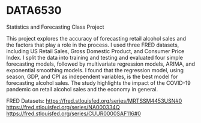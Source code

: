 # DATA6530
Statistics and Forecasting Class Project

This project explores the accuracy of forecasting retail alcohol sales and the factors that play a role in the process. I used three FRED datasets, including US Retail Sales, Gross Domestic Product, and Consumer Price Index. I split the data into training and testing and evaluated four simple forecasting models, followed by multivariate regression models, ARIMA, and exponential smoothing models. I found that the regression model, using season, GDP, and CPI as independent variables, is the best model for forecasting alcohol sales. The study highlights the impact of the COVID-19 pandemic on retail alcohol sales and the economy in general. 

FRED Datasets:
https://fred.stlouisfed.org/series/MRTSSM4453USN#0
https://fred.stlouisfed.org/series/NA000334Q
https://fred.stlouisfed.org/series/CUUR0000SAF116#0



